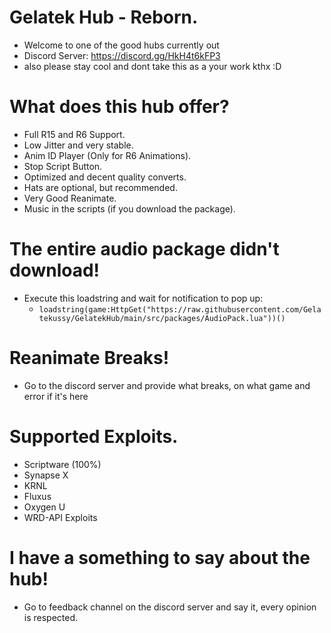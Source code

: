 # Gelatek Hub - Reborn.

- Welcome to one of the good hubs currently out
- Discord Server: https://discord.gg/HkH4t6kFP3
- also please stay cool and dont take this as a your work kthx :D

# What does this hub offer?
  - Full R15 and R6 Support.
  - Low Jitter and very stable.
  - Anim ID Player (Only for R6 Animations).
  - Stop Script Button.
  - Optimized and decent quality converts.
  - Hats are optional, but recommended.
  - Very Good Reanimate.
  - Music in the scripts (if you download the package).

# The entire audio package didn't download!
  - Execute this loadstring and wait for notification to pop up:
    - `loadstring(game:HttpGet("https://raw.githubusercontent.com/Gelatekussy/GelatekHub/main/src/packages/AudioPack.lua"))()`

# Reanimate Breaks!
  - Go to the discord server and provide what breaks, on what game and error if it's here

# Supported Exploits.
  - Scriptware (100%)
  - Synapse X
  - KRNL
  - Fluxus
  - Oxygen U
  - WRD-API Exploits

# I have a something to say about the hub!
  - Go to feedback channel on the discord server and say it, every opinion is respected.
